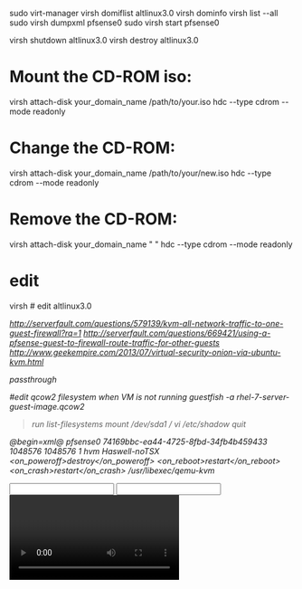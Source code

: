 sudo virt-manager
virsh domiflist altlinux3.0
virsh dominfo
virsh list --all
sudo virsh dumpxml pfsense0
sudo virsh start pfsense0

virsh shutdown altlinux3.0
virsh destroy altlinux3.0

# Mount the CD-ROM iso: 
virsh attach-disk your_domain_name /path/to/your.iso hdc --type cdrom --mode readonly

# Change the CD-ROM: 
virsh attach-disk your_domain_name /path/to/your/new.iso hdc --type cdrom --mode readonly

# Remove the CD-ROM: 
virsh attach-disk your_domain_name " " hdc --type cdrom --mode readonly

# edit
virsh # edit altlinux3.0
<boot dev='cdrom'/> 
<disk type='file' device='cdrom'>
  <driver name='qemu' type='raw'/>
  <source file='/home/myuser/Downloads/alpine-3.2.3-x86_64.iso'/>
  <target dev='hdc' bus='ide'/>
  <readonly/>
  <address type='drive' controller='0' bus='1' unit='0'/>
</disk>

<interface type='direct'>
      <mac address='52:54:00:b6:58:85'/>
      <source dev='eno2' mode='passthrough'/>
      <model type='virtio'/>
      <address type='pci' domain='0x0000' bus='0x00' slot='0x03' function='0x0'/>         
</interface>


http://serverfault.com/questions/579139/kvm-all-network-traffic-to-one-guest-firewall?rq=1
http://serverfault.com/questions/669421/using-a-pfsense-guest-to-firewall-route-traffic-for-other-guests
http://www.geekempire.com/2013/07/virtual-security-onion-via-ubuntu-kvm.html

<hostdev mode='subsystem' type='pci' managed='yes'>
	<source>
		<address domain='0x0000' bus='0x00' slot='0x1f' function='0x6'/>
	</source>
	<address type='pci' domain='0x0000' bus='0x00' slot='0x03' function='0x0'/>
</hostdev>

<hostdev mode='subsystem' type='pci' managed='yes'>
      <source>
        <address domain='0x0000' bus='0x04' slot='0x00' function='0x0'/>
      </source>
      <address type='pci' domain='0x0000' bus='0x00' slot='0x03' function='0x0'/>
    </hostdev>
    <hostdev mode='subsystem' type='pci' managed='yes'>
      <source>
        <address domain='0x0000' bus='0x00' slot='0x1f' function='0x6'/>
      </source>
      <address type='pci' domain='0x0000' bus='0x00' slot='0x09' function='0x0'/>
    </hostdev>


<network>
		<name>passthrough</name>
		<forward mode='hostdev' managed='yes'>
			<pf dev='eno2'/>
		</forward>
	</network>


#edit qcow2 filesystem when VM is not running
guestfish -a rhel-7-server-guest-image.qcow2
><fs> run
><fs> list-filesystems
><fs> mount /dev/sda1 /
><fs> vi /etc/shadow
><fs> quit



@begin=xml@
<domain type='kvm'>
  <name>pfsense0</name>
  <uuid>74169bbc-ea44-4725-8fbd-34fb4b459433</uuid>
  <memory unit='KiB'>1048576</memory>
  <currentMemory unit='KiB'>1048576</currentMemory>
  <vcpu placement='static'>1</vcpu>
  <os>
    <type arch='x86_64' machine='pc-i440fx-rhel7.0.0'>hvm</type>
  </os>
  <features>
    <acpi/>
    <apic/>
  </features>
  <cpu mode='custom' match='exact'>
    <model fallback='allow'>Haswell-noTSX</model>
  </cpu>
  <clock offset='utc'>
    <timer name='rtc' tickpolicy='catchup'/>
    <timer name='pit' tickpolicy='delay'/>
    <timer name='hpet' present='no'/>
  </clock>
  <on_poweroff>destroy</on_poweroff>
  <on_reboot>restart</on_reboot>
  <on_crash>restart</on_crash>
  <pm>
    <suspend-to-mem enabled='no'/>
    <suspend-to-disk enabled='no'/>
  </pm>
  <devices>
    <emulator>/usr/libexec/qemu-kvm</emulator>
    <disk type='file' device='disk'>
      <driver name='qemu' type='qcow2'/>
      <source file='/var/lib/libvirt/images/pfsense0.qcow2'/>
      <boot order='1'/>
      <target dev='hda' bus='ide'/>
      <address type='drive' controller='0' bus='0' target='0' unit='0'/>
    </disk>
    <disk type='file' device='cdrom'>
      <driver name='qemu' type='raw'/>
      <target dev='hdb' bus='ide'/>
      <readonly/>
      <address type='drive' controller='0' bus='0' target='0' unit='1'/>
    </disk>
    <controller type='usb' index='0' model='ich9-ehci1'>
      <address type='pci' domain='0x0000' bus='0x00' slot='0x05' function='0x7'/>
    </controller>
    <controller type='usb' index='0' model='ich9-uhci1'>
      <master startport='0'/>
      <address type='pci' domain='0x0000' bus='0x00' slot='0x05' function='0x0' multifunction='on'/>
    </controller>
    <controller type='usb' index='0' model='ich9-uhci2'>
      <master startport='2'/>
      <address type='pci' domain='0x0000' bus='0x00' slot='0x05' function='0x1'/>
    </controller>
    <controller type='usb' index='0' model='ich9-uhci3'>
      <master startport='4'/>
      <address type='pci' domain='0x0000' bus='0x00' slot='0x05' function='0x2'/>
    </controller>
    <controller type='pci' index='0' model='pci-root'/>
    <controller type='ide' index='0'>
      <address type='pci' domain='0x0000' bus='0x00' slot='0x01' function='0x1'/>
    </controller>
    <controller type='virtio-serial' index='0'>
      <address type='pci' domain='0x0000' bus='0x00' slot='0x04' function='0x0'/>
    </controller>
    <interface type='direct'>
      <mac address='52:54:00:c5:f6:8e'/>
      <source dev='eno1' mode='bridge'/>
      <model type='virtio'/>
      <address type='pci' domain='0x0000' bus='0x00' slot='0x03' function='0x0'/>
    </interface>
    <serial type='pty'>
      <target port='0'/>
    </serial>
    <console type='pty'>
      <target type='serial' port='0'/>
    </console>
    <channel type='spicevmc'>
      <target type='virtio' name='com.redhat.spice.0'/>
      <address type='virtio-serial' controller='0' bus='0' port='1'/>
    </channel>
    <input type='mouse' bus='ps2'/>
    <input type='keyboard' bus='ps2'/>
    <graphics type='spice' autoport='yes'>
      <image compression='off'/>
    </graphics>
    <video>
      <model type='qxl' ram='65536' vram='65536' vgamem='16384' heads='1'/>
      <address type='pci' domain='0x0000' bus='0x00' slot='0x02' function='0x0'/>
    </video>
    <hostdev mode='subsystem' type='pci' managed='yes'>
      <source>
        <address domain='0x0000' bus='0x08' slot='0x00' function='0x0'/>
      </source>
      <address type='pci' domain='0x0000' bus='0x00' slot='0x06' function='0x0'/>
    </hostdev>
    <redirdev bus='usb' type='spicevmc'>
    </redirdev>
    <redirdev bus='usb' type='spicevmc'>
    </redirdev>
    <memballoon model='virtio'>
      <address type='pci' domain='0x0000' bus='0x00' slot='0x07' function='0x0'/>
    </memballoon>
  </devices>
</domain>
@end=xml@

